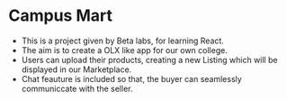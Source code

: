 # Campus Mart
- This is a project given by Beta labs, for learning React.
- The aim is to create a OLX like app for our own college.
- Users can upload their products, creating a new Listing which will be displayed in our Marketplace.
- Chat feauture is included so that, the buyer can seamlessly communiccate with the seller.
